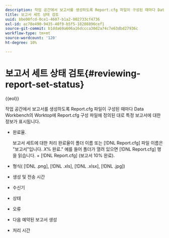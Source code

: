 ```yaml
---
description: 작업 공간에서 보고서를 생성하도록 Report.cfg 파일이 구성된 때마다 Data Workbench의 Worktop에 Report.cfg 구성 파일에 정의된 대로 특정 보고서에 대한 정보가 표시됩니다.
title: 보고서 세트 상태 검토
uuid: bbe00fcd-0ce1-4607-b1a2-002733cf4736
exl-id: ac78e490-9435-48f9-b5f5-18208896cef1
source-git-commit: b1dda69a606a16dccca30d2a74c7e63dbd27936c
workflow-type: tm+mt
source-wordcount: '120'
ht-degree: 10%

---
```


# 보고서 세트 상태 검토{#reviewing-report-set-status}

{{eol}}

작업 공간에서 보고서를 생성하도록 Report.cfg 파일이 구성된 때마다 Data Workbench의 Worktop에 Report.cfg 구성 파일에 정의된 대로 특정 보고서에 대한 정보가 표시됩니다.

* 완료율.

   보고서 세트에 대한 처리 완료율이 폴더 이름 또는 [!DNL Report.cfg] 파일 이름은 &quot;보고서&quot;입니다. *X*% 완료.&quot; 예를 들어 폴더가 열려 있으면 [!DNL Report.cfg] 행을 읽습니다. + [!DNL Report.cfg] (보고서 10% 완료).
* 형식( [!DNL .png], [!DNL .xls], [!DNL .xlsx], [!DNL .jpg])

* 생성 및 전송 시간
* 수신기
* 상태
* 오류
* 다음 예약된 보고서 생성
* 처리 시간
